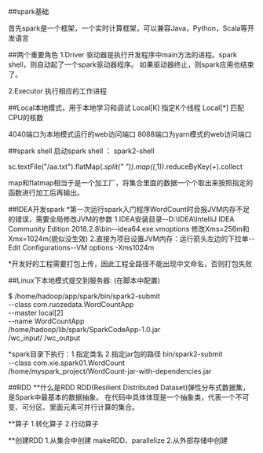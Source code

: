 ##spark基础

首先spark是一个框架，一个实时计算框架，可以兼容Java，Python，Scala等开发语言

##两个重要角色
1.Driver
驱动器是执行开发程序中main方法的进程。spark shell，则自动起了一个spark驱动器程序。
如果驱动器终止，则spark应用也结束了。

2.Executor
执行相应的工作进程

##Local本地模式，用于本地学习和调试
Local[K] 指定K个线程
Local[*] 匹配CPU的核数

4040端口为本地模式运行的web访问端口
8088端口为yarn模式的web访问端口

##spark shell
启动spark shell ： spark2-shell

 sc.textFile("/aa.txt").flatMap(_.split(" ")).map((_,1)).reduceByKey(_+_).collect
 
 map和flatmap相当于是一个加工厂，将集合里面的数据一个个取出来按照指定的函数进行加工后再输出。
 
##IDEA开发spark
*第一次运行spark入门程序WordCount时会报JVM内存不足的错误，需要全局修改JVM的参数
 1.IDEA安装目录--D:\IDEA\IntelliJ IDEA Community Edition 2018.2.8\bin--idea64.exe.vmoptions
 修改Xms=256m和Xmx=1024m(貌似没生效)
 2.直接为项目设置JVM内存：运行箭头左边的下拉单--Edit Configurations--VM options -Xms1024m
 
*开发好的工程需要打包上传，因此工程全路径不能出现中文命名，否则打包失败
 
##Linux下本地模式提交到服务器: (在脚本中配置)

$ /home/hadoop/app/spark/bin/spark2-submit \
--class com.ruozedata.WordCountApp \
--master local[2] \
--name WordCountApp \
/home/hadoop/lib/spark/SparkCodeApp-1.0.jar \
/wc_input/ /wc_output


*spark目录下执行：1.指定类名 2.指定jar包的路径
bin/spark2-submit \
--class com.xie.spark01.WordCount \
/home/myspark_project/WordCount-jar-with-dependencies.jar

##RDD
**什么是RDD
RDD(Resilient Distributed Dataset)弹性分布式数据集，是Spark中最基本的数据抽象。
在代码中具体体现是一个抽象类，代表一个不可变、可分区、里面元素可并行计算的集合。

**算子
1.转化算子
2.行动算子

**创建RDD
1.从集合中创建 makeRDD、parallelize
2.从外部存储中创建

































 
